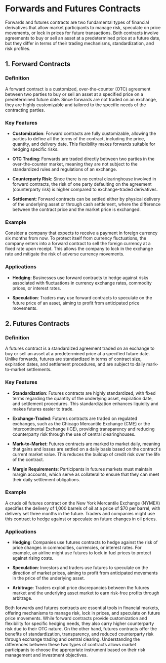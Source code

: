 # Forwards and Futures Contracts

Forwards and futures contracts are two fundamental types of financial derivatives that allow market participants to manage risk, speculate on price movements, or lock in prices for future transactions. Both contracts involve agreements to buy or sell an asset at a predetermined price at a future date, but they differ in terms of their trading mechanisms, standardization, and risk profiles.

## 1. Forward Contracts

### Definition

A forward contract is a customized, over-the-counter (OTC) agreement between two parties to buy or sell an asset at a specified price on a predetermined future date. Since forwards are not traded on an exchange, they are highly customizable and tailored to the specific needs of the contracting parties.

### Key Features

- **Customization**: Forward contracts are fully customizable, allowing the parties to define all the terms of the contract, including the price, quantity, and delivery date. This flexibility makes forwards suitable for hedging specific risks.
  
- **OTC Trading**: Forwards are traded directly between two parties in the over-the-counter market, meaning they are not subject to the standardized rules and regulations of an exchange.

- **Counterparty Risk**: Since there is no central clearinghouse involved in forward contracts, the risk of one party defaulting on the agreement (counterparty risk) is higher compared to exchange-traded derivatives.

- **Settlement**: Forward contracts can be settled either by physical delivery of the underlying asset or through cash settlement, where the difference between the contract price and the market price is exchanged.

### Example

Consider a company that expects to receive a payment in foreign currency six months from now. To protect itself from currency fluctuations, the company enters into a forward contract to sell the foreign currency at a fixed rate upon receipt. This allows the company to lock in the exchange rate and mitigate the risk of adverse currency movements.

### Applications

- **Hedging**: Businesses use forward contracts to hedge against risks associated with fluctuations in currency exchange rates, commodity prices, or interest rates.
  
- **Speculation**: Traders may use forward contracts to speculate on the future price of an asset, aiming to profit from anticipated price movements.

## 2. Futures Contracts

### Definition

A futures contract is a standardized agreement traded on an exchange to buy or sell an asset at a predetermined price at a specified future date. Unlike forwards, futures are standardized in terms of contract size, expiration dates, and settlement procedures, and are subject to daily mark-to-market settlements.

### Key Features

- **Standardization**: Futures contracts are highly standardized, with fixed terms regarding the quantity of the underlying asset, expiration date, and settlement procedures. This standardization enhances liquidity and makes futures easier to trade.

- **Exchange-Traded**: Futures contracts are traded on regulated exchanges, such as the Chicago Mercantile Exchange (CME) or the Intercontinental Exchange (ICE), providing transparency and reducing counterparty risk through the use of central clearinghouses.

- **Mark-to-Market**: Futures contracts are marked to market daily, meaning that gains and losses are settled on a daily basis based on the contract's current market value. This reduces the buildup of credit risk over the life of the contract.

- **Margin Requirements**: Participants in futures markets must maintain margin accounts, which serve as collateral to ensure that they can meet their daily settlement obligations.

### Example

A crude oil futures contract on the New York Mercantile Exchange (NYMEX) specifies the delivery of 1,000 barrels of oil at a price of $70 per barrel, with delivery set three months in the future. Traders and companies might use this contract to hedge against or speculate on future changes in oil prices.

### Applications

- **Hedging**: Companies use futures contracts to hedge against the risk of price changes in commodities, currencies, or interest rates. For example, an airline might use futures to lock in fuel prices to protect against rising costs.
  
- **Speculation**: Investors and traders use futures to speculate on the direction of market prices, aiming to profit from anticipated movements in the price of the underlying asset.

- **Arbitrage**: Traders exploit price discrepancies between the futures market and the underlying asset market to earn risk-free profits through arbitrage.

Both forwards and futures contracts are essential tools in financial markets, offering mechanisms to manage risk, lock in prices, and speculate on future price movements. While forward contracts provide customization and flexibility for specific hedging needs, they also carry higher counterparty risk due to their OTC nature. On the other hand, futures contracts offer the benefits of standardization, transparency, and reduced counterparty risk through exchange trading and central clearing. Understanding the differences between these two types of contracts allows market participants to choose the appropriate instrument based on their risk management and investment objectives.
